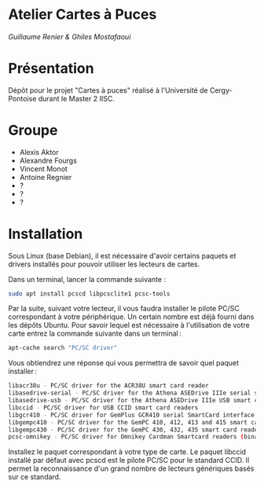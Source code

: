 Atelier Cartes à Puces
===
###### Guillaume Renier & Ghiles Mostafaoui

# Présentation
Dépôt pour le projet "Cartes à puces" réalisé à l'Université de Cergy-Pontoise durant le Master 2 IISC.

# Groupe

* Alexis Aktor
* Alexandre Fourgs
* Vincent Monot
* Antoine Regnier
* ?
* ?
* ?

# Installation

Sous Linux (base Debian), il est nécessaire d'avoir certains paquets et drivers installés pour pouvoir utiliser les lecteurs de cartes.

Dans un terminal, lancer la commande suivante :
```bash
sudo apt install pcscd libpcsclite1 pcsc-tools
```

Par la suite, suivant votre lecteur, il vous faudra installer le pilote PC/SC correspondant à votre périphérique. Un certain nombre est déjà fourni dans les dépôts Ubuntu. Pour savoir lequel est nécessaire à l'utilisation de votre carte entrez la commande suivante dans un terminal : 
```bash
apt-cache search "PC/SC driver"
```

Vous obtiendrez une réponse qui vous permettra de savoir quel paquet installer : 
```bash
libacr38u - PC/SC driver for the ACR38U smart card reader
libasedrive-serial - PC/SC driver for the Athena ASEDrive IIIe serial smart card reader
libasedrive-usb - PC/SC driver for the Athena ASEDrive IIIe USB smart card reader
libccid - PC/SC driver for USB CCID smart card readers
libgcr410 - PC/SC driver for GemPlus GCR410 serial SmartCard interface
libgempc410 - PC/SC driver for the GemPC 410, 412, 413 and 415 smart card readers
libgempc430 - PC/SC driver for the GemPC 430, 432, 435 smart card readers
pcsc-omnikey - PC/SC driver for Omnikey Cardman Smartcard readers (binary-only)
```

Installez le paquet correspondant à votre type de carte. Le paquet libccid installé par défaut avec pcscd est le pilote PC/SC pour le standard CCID. Il permet la reconnaissance d'un grand nombre de lecteurs génériques basés sur ce standard.

